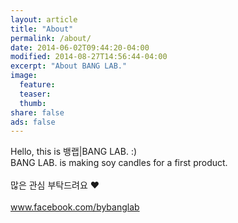 ```yaml
---
layout: article
title: "About"
permalink: /about/
date: 2014-06-02T09:44:20-04:00
modified: 2014-08-27T14:56:44-04:00
excerpt: "About BANG LAB."
image:
  feature:
  teaser:
  thumb:
share: false
ads: false
---
```


Hello, this is 뱅랩|BANG LAB. :)
<br>BANG LAB. is making soy candles for a first product.</br>
<br>많은 관심 부탁드려요 ♥<br>
<br><a title="BANG LAB. X SOY CANDLE 바로가기" href="http://www.facebook.com/bybanglab" target="_blank">www.facebook.com/bybanglab</a><br>

